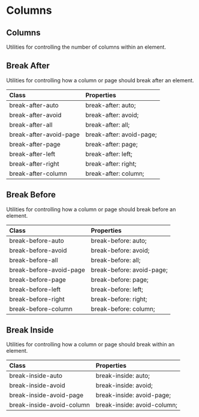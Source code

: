 # Columns

## Columns

Utilities for controlling the number of columns within an element.

<PlaygroundWithVariants
  variant='8'
  :variants="[
    '0', '1', '2', '3', '4', '5', '6', '7', '8', '9', '10', '11', '12'
  ]"
  prefix="columns"
  nested=true
  fixed='pt-20'
  appended='rounded-md bg-teal-500 bg-teal-100 p-2 flex flex-row space-x-2 aspect-square h-6'
  html='&lt;div class="{class} bg-teal-100 rounded-md p-2 flex flex-row space-x-2"&gt;
&lt;div class="rounded-md bg-teal-500 aspect-square h-6"&gt;&lt;/div&gt;
&lt;div class="rounded-md bg-teal-500 aspect-square h-6"&gt;&lt;/div&gt;
&lt;div class="rounded-md bg-teal-500 aspect-square h-6"&gt;&lt;/div&gt;
&lt;/div&gt;'
/>

## Break After

Utilities for controlling how a column or page should break after an element.

| Class                  | Properties               |
| :--------------------- | :----------------------- |
| break-after-auto       | break-after: auto;       |
| break-after-avoid      | break-after: avoid;      |
| break-after-all        | break-after: all;        |
| break-after-avoid-page | break-after: avoid-page; |
| break-after-page       | break-after: page;       |
| break-after-left       | break-after: left;       |
| break-after-right      | break-after: right;      |
| break-after-column     | break-after: column;     |

## Break Before

Utilities for controlling how a column or page should break before an element.

| Class                   | Properties                |
| :---------------------- | :------------------------ |
| break-before-auto       | break-before: auto;       |
| break-before-avoid      | break-before: avoid;      |
| break-before-all        | break-before: all;        |
| break-before-avoid-page | break-before: avoid-page; |
| break-before-page       | break-before: page;       |
| break-before-left       | break-before: left;       |
| break-before-right      | break-before: right;      |
| break-before-column     | break-before: column;     |

## Break Inside

Utilities for controlling how a column or page should break within an element.

| Class                     | Properties                  |
| :------------------------ | :-------------------------- |
| break-inside-auto         | break-inside: auto;         |
| break-inside-avoid        | break-inside: avoid;        |
| break-inside-avoid-page   | break-inside: avoid-page;   |
| break-inside-avoid-column | break-inside: avoid-column; |
